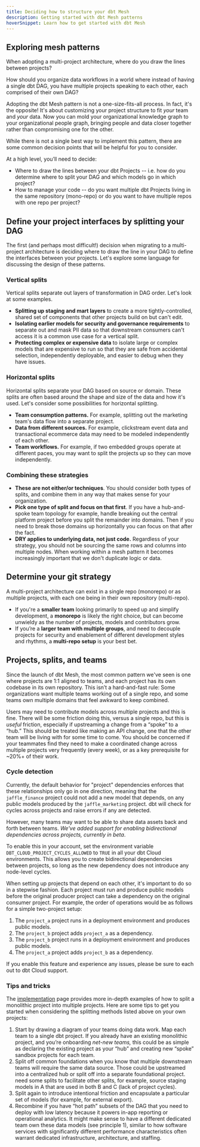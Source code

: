 ```yaml
---
title: Deciding how to structure your dbt Mesh
description: Getting started with dbt Mesh patterns
hoverSnippet: Learn how to get started with dbt Mesh
---
```

## Exploring mesh patterns

When adopting a multi-project architecture, where do you draw the lines between projects?

How should you organize data workflows in a world where instead of having a single dbt DAG, you have multiple projects speaking to each other, each comprised of their own DAG?

Adopting the dbt Mesh pattern is not a one-size-fits-all process. In fact, it's the opposite! It's about customizing your project structure to fit _your_ team and _your_ data. Now you can mold your organizational knowledge graph to your organizational people graph, bringing people and data closer together rather than compromising one for the other.

While there is not a single best way to implement this pattern, there are some common decision points that will be helpful for you to consider.

At a high level, you’ll need to decide:

- Where to draw the lines between your dbt Projects -- i.e. how do you determine where to split your DAG and which models go in which project?
- How to manage your code -- do you want multiple dbt Projects living in the same repository (mono-repo) or do you want to have multiple repos with one repo per project?

## Define your project interfaces by splitting your DAG

The first (and perhaps most difficult!) decision when migrating to a multi-project architecture is deciding where to draw the line in your DAG to define the interfaces between your projects. Let's explore some language for discussing the design of these patterns.

### Vertical splits

Vertical splits separate out layers of transformation in DAG order. Let's look at some examples.

- **Splitting up staging and mart layers** to create a more tightly-controlled, shared set of components that other projects build on but can't edit.
- **Isolating earlier models for security and governance requirements** to separate out and mask PII data so that downstream consumers can't access it is a common use case for a vertical split.
- **Protecting complex or expensive data** to isolate large or complex models that are expensive to run so that they are safe from accidental selection, independently deployable, and easier to debug when they have issues.

<Lightbox src="/img/best-practices/how-we-mesh/vertical_split.png" title="A simplified dbt DAG with a dotted line representing a vertical split." />

### Horizontal splits

Horizontal splits separate your DAG based on source or domain. These splits are often based around the shape and size of the data and how it's used. Let's consider some possibilities for horizontal splitting.

- **Team consumption patterns.** For example, splitting out the marketing team's data flow into a separate project.
- **Data from different sources.** For example, clickstream event data and transactional ecommerce data may need to be modeled independently of each other.
- **Team workflows.** For example, if two embedded groups operate at different paces, you may want to split the projects up so they can move independently.


<Lightbox src="/img/best-practices/how-we-mesh/horizontal_split.png" title="A simplified dbt DAG with a dotted line representing a horizontal split." />

### Combining these strategies

- **These are not either/or techniques**. You should consider both types of splits, and combine them in any way that makes sense for your organization.
- **Pick one type of split and focus on that first**. If you have a hub-and-spoke team topology for example, handle breaking out the central platform project before you split the remainder into domains. Then if you need to break those domains up horizontally you can focus on that after the fact.
- **DRY applies to underlying data, not just code.** Regardless of your strategy, you should not be sourcing the same rows and columns into multiple nodes. When working within a mesh pattern it becomes increasingly important that we don't duplicate logic or data.


<Lightbox src="/img/best-practices/how-we-mesh/combined_splits.png" title="A simplified dbt DAG with two dotted lines representing both a vertical and horizontal split." />


## Determine your git strategy

A multi-project architecture can exist in a single repo (monorepo) or as multiple projects, with each one being in their own repository (multi-repo).

- If you're a **smaller team** looking primarily to speed up and simplify development, a **monorepo** is likely the right choice, but can become unwieldy as the number of projects, models and contributors grow.
- If you’re a **larger team with multiple groups**, and need to decouple projects for security and enablement of different development styles and rhythms, a **multi-repo setup** is your best bet.

## Projects, splits, and teams

Since the launch of dbt Mesh, the most common pattern we've seen is one where projects are 1:1 aligned to teams, and each project has its own codebase in its own repository. This isn’t a hard-and-fast rule: Some organizations want multiple teams working out of a single repo, and some teams own multiple domains that feel awkward to keep combined.

Users may need to contribute models across multiple projects and this is fine. There will be some friction doing this, versus a single repo, but this is _useful_ friction, especially if upstreaming a change from a “spoke” to a “hub.” This should be treated like making an API change, one that the other team will be living with for some time to come. You should be concerned if your teammates find they need to make a coordinated change across multiple projects very frequently (every week), or as a key prerequisite for ~20%+ of their work.

### Cycle detection

Currently, the default behavior for "project" dependencies enforces that these relationships only go in one direction, meaning that the `jaffle_finance` project could not add a new model that depends, on any public models produced by the `jaffle_marketing` project. dbt will check for cycles across projects and raise errors if any are detected.

However, many teams may want to be able to share data assets back and forth between teams. _We've added support for enabling bidirectional dependencies across projects, currently in beta_. 

To enable this in your account, set the environment variable `DBT_CLOUD_PROJECT_CYCLES_ALLOWED` to `TRUE` in all your dbt Cloud environments. This allows you to create bidirectional dependencies between projects, so long as the new dependency does not introduce any node-level cycles.

When setting up projects that depend on each other, it's important to do so in a stepwise fashion. Each project must run and produce public models before the original producer project can take a dependency on the original consumer project. For example, the order of operations would be as follows for a simple two-project setup:

1. The `project_a` project runs in a deployment environment and produces public models.
2. The `project_b` project adds `project_a` as a dependency.
3. The `project_b` project runs in a deployment environment and produces public models.
4. The `project_a` project adds `project_b` as a dependency.

If you enable this feature and experience any issues, please be sure to each out to dbt Cloud support.

### Tips and tricks

The [implementation](/best-practices/how-we-mesh/mesh-4-implementation) page provides more in-depth examples of how to split a monolithic project into multiple projects. Here are some tips to get you started when considering the splitting methods listed above on your own projects:

1. Start by drawing a diagram of your teams doing data work. Map each team to a single dbt project. If you already have an existing monolithic project, and you’re onboarding _net-new teams,_ this could be as simple as declaring the existing project as your “hub” and creating new “spoke” sandbox projects for each team.
2. Split off common foundations when you know that multiple downstream teams will require the same data source. Those could be upstreamed into a centralized hub or split off into a separate foundational project. need some splits to facilitate other splits, for example, source staging models in A that are used in both B and C (lack of project cycles).
3. Split again to introduce intentional friction and encapsulate a particular set of models (for example, for external export).
4. Recombine if you have “hot path” subsets of the DAG that you need to deploy with low latency because it powers in-app reporting or operational analytics. It might make sense to have a different dedicated team own these data models (see principle 1), similar to how software services with significantly different performance characteristics often warrant dedicated infrastructure, architecture, and staffing.

